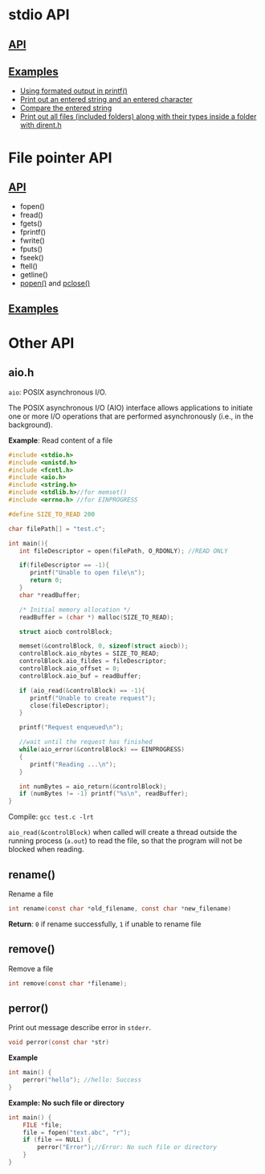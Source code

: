 # stdio API

## [API](stdin%20and%20stdout%20API.md)

## [Examples](stdio%20examples.md)

* [Using formated output in printf()](stdio%20examples.md#using-formated-output-in-printf)
* [Print out an entered string and an entered character](stdio%20examples.md#print-out-an-entered-string-and-an-entered-character)
* [Compare the entered string](stdio%20examples.md#compare-the-entered-string)
* [Print out all files (included folders) along with their types inside a folder with dirent.h](stdio%20examples.md#print-out-all-files-inside-a-folder-with-direnth)

# File pointer API

## [API](File%20pointer%20API.md)

* fopen()
* fread()
* fgets()
* fprintf()
* fwrite()
* fputs()
* fseek()
* ftell()
* getline()
* [popen()]() and [pclose()]()

## [Examples](File%20pointer%20examples.md)

# Other API

## aio.h

``aio``: POSIX asynchronous I/O.

The POSIX asynchronous I/O (AIO) interface allows applications to initiate one or more I/O operations that are performed asynchronously (i.e., in the background).

**Example**: Read content of a file

```c
#include <stdio.h>
#include <unistd.h>
#include <fcntl.h>
#include <aio.h>
#include <string.h>
#include <stdlib.h>//for memset()
#include <errno.h> //for EINPROGRESS

#define SIZE_TO_READ 200

char filePath[] = "test.c";

int main(){
   int fileDescriptor = open(filePath, O_RDONLY); //READ ONLY

   if(fileDescriptor == -1){
      printf("Unable to open file\n");
      return 0;
   }
   char *readBuffer;

   /* Initial memory allocation */
   readBuffer = (char *) malloc(SIZE_TO_READ);

   struct aiocb controlBlock;

   memset(&controlBlock, 0, sizeof(struct aiocb));
   controlBlock.aio_nbytes = SIZE_TO_READ;
   controlBlock.aio_fildes = fileDescriptor;
   controlBlock.aio_offset = 0;
   controlBlock.aio_buf = readBuffer;

   if (aio_read(&controlBlock) == -1){
      printf("Unable to create request");
      close(fileDescriptor);
   }

   printf("Request enqueued\n");

   //wait until the request has finished
   while(aio_error(&controlBlock) == EINPROGRESS)
   {
      printf("Reading ...\n");
   }

   int numBytes = aio_return(&controlBlock);
   if (numBytes != -1) printf("%s\n", readBuffer);
}
```

Compile: ``gcc test.c -lrt``

``aio_read(&controlBlock)`` when called will create a thread outside the running process (``a.out``) to read the file, so that the program will not be blocked when reading.

## rename()

Rename a file

```c
int rename(const char *old_filename, const char *new_filename)
```

**Return**: ``0`` if rename successfully, ``1`` if unable to rename file

## remove()

Remove a file

```c
int remove(const char *filename);
```

## perror()

Print out message describe error in ``stderr``.

```c
void perror(const char *str)
```

**Example**

```c
int main() {
	perror("hello"); //hello: Success
}
```

**Example: No such file or directory**

```c
int main() {
	FILE *file;
	file = fopen("text.abc", "r");
	if (file == NULL) {
		perror("Error");//Error: No such file or directory
	}
}
```
